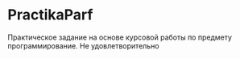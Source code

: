 # PractikaParf
Практическое задание на основе курсовой работы по предмету программирование.
Не удовлетворительно 
